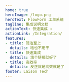 ```yaml
---
home: true
heroImage: /logo.png
heroText: FlowForm 工单系统
tagline: 集成说明文档
actionText: 快速集成 →
actionLink: /Integration/
features:
- title: 简洁至上
  details: 啥也不用干
- title: 快速集成
  details: 填个链接就好了
- title: 高效率
  details: 反正就是高效就是了
footer: Laison Tech
---
```


